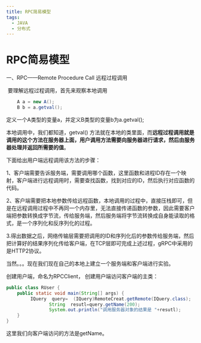 ```yaml
---
title: RPC简易模型
tags:
  - JAVA
  - 分布式
---
```


# RPC简易模型

一、RPC——Remote Procedure Call 远程过程调用

​	要理解远程过程调用，首先来观察本地调用

```java
	A a = new A();
	B b = a.getval();
```

定义一个A类型的变量a，并定义B类型的变量b为a.getval();

本地调用中，我们都知道，getval() 方法就在本地的类里面，而**远程过程调用就是调用的这个方法在服务器上面，用户调用方法需要向服务器进行请求，然后由服务器处理并返回所需要的值**。

下面给出用户端远程调用该方法的步骤：

​	1、客户端需要告诉服务端，需要调用哪个函数，这里函数和进程ID存在一个映射，客户端进行远程调用时，需要查找函数，找到对应的ID，然后执行对应函数的代码。

​	2、客户端需要把本地参数传给远程函数，本地调用的过程中，直接压栈即可，但是在远程调用过程中不再同一个内存里，无法直接传递函数的参数，因此需要客户端把参数转换成字节流，传给服务端，然后服务端将字节流转换成自身能读取的格式，是一个序列化和反序列化的过程。

​	3.得出数据之后，网络传输层需要把调用的ID和序列化后的参数传给服务端，然后把计算好的结果序列化传给客户端，在TCP层即可完成上述过程，gRPC中采用的是HTTP2协议。

当然。。。现在我们现在自己的本地上建立一个服务端和客户端进行实验。

创建用户端，命名为RPCClient， 创建用户端访问客户端的主类：

```java
public class RUser {
	public static void main(String[] args) {
		 IQuery  query=  (IQuery)RemoteCreat.getRemote(IQuery.class);
				String  resutl=query.getName(200);
				System.out.println("调用服务器对象的结果是 "+resutl);
    }
}
```

这里我们向客户端访问的方法是getName。